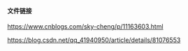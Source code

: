 #### 文件链接

https://www.cnblogs.com/sky-cheng/p/11163603.html

https://blog.csdn.net/qq_41940950/article/details/81076553